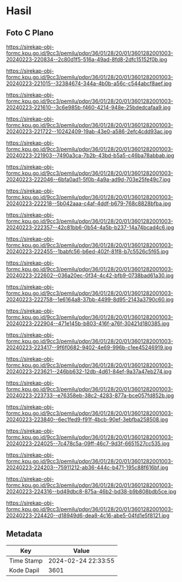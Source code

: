 # Hasil

## Foto C Plano

https://sirekap-obj-formc.kpu.go.id/9cc3/pemilu/pdpr/36/01/28/20/01/3601282001003-20240223-220834--2c80d1f5-516a-49ad-8fd8-2dfc15152f0b.jpg

https://sirekap-obj-formc.kpu.go.id/9cc3/pemilu/pdpr/36/01/28/20/01/3601282001003-20240223-221015--32384674-344a-4b0b-a56c-c544abcf8aef.jpg

https://sirekap-obj-formc.kpu.go.id/9cc3/pemilu/pdpr/36/01/28/20/01/3601282001003-20240223-221610--3c6e985b-f460-4214-948e-25bdedcafaa9.jpg

https://sirekap-obj-formc.kpu.go.id/9cc3/pemilu/pdpr/36/01/28/20/01/3601282001003-20240223-221722--10242409-19ab-43e0-a586-2efc4cdd93ac.jpg

https://sirekap-obj-formc.kpu.go.id/9cc3/pemilu/pdpr/36/01/28/20/01/3601282001003-20240223-221903--7490a3ca-7b2b-43bd-b5a5-c46ba78abbab.jpg

https://sirekap-obj-formc.kpu.go.id/9cc3/pemilu/pdpr/36/01/28/20/01/3601282001003-20240223-222046--6bfa0ad1-5f0b-4a9a-ad9d-703e25fe49c7.jpg

https://sirekap-obj-formc.kpu.go.id/9cc3/pemilu/pdpr/36/01/28/20/01/3601282001003-20240223-222218--5b042aaa-c4af-4ddf-b679-768c8828bfba.jpg

https://sirekap-obj-formc.kpu.go.id/9cc3/pemilu/pdpr/36/01/28/20/01/3601282001003-20240223-222357--42c81bb6-0b54-4a5b-b237-14a74bcad4c6.jpg

https://sirekap-obj-formc.kpu.go.id/9cc3/pemilu/pdpr/36/01/28/20/01/3601282001003-20240223-222455--1babfc56-b6ed-402f-81f8-b7c5526c5f65.jpg

https://sirekap-obj-formc.kpu.go.id/9cc3/pemilu/pdpr/36/01/28/20/01/3601282001003-20240223-222602--036a20ec-0f34-4c42-bfb9-0738bad61a30.jpg

https://sirekap-obj-formc.kpu.go.id/9cc3/pemilu/pdpr/36/01/28/20/01/3601282001003-20240223-222758--1e6164a8-37bb-4499-8d95-2143a3790c60.jpg

https://sirekap-obj-formc.kpu.go.id/9cc3/pemilu/pdpr/36/01/28/20/01/3601282001003-20240223-222904--471e145b-b803-416f-a76f-30421d180385.jpg

https://sirekap-obj-formc.kpu.go.id/9cc3/pemilu/pdpr/36/01/28/20/01/3601282001003-20240223-223417--9f6f0682-9402-4e69-996b-c1ee45246919.jpg

https://sirekap-obj-formc.kpu.go.id/9cc3/pemilu/pdpr/36/01/28/20/01/3601282001003-20240223-223621--246bb632-12db-4d61-84ef-9a37a47eb274.jpg

https://sirekap-obj-formc.kpu.go.id/9cc3/pemilu/pdpr/36/01/28/20/01/3601282001003-20240223-223733--e76358eb-38c2-4283-877a-bce057fd852b.jpg

https://sirekap-obj-formc.kpu.go.id/9cc3/pemilu/pdpr/36/01/28/20/01/3601282001003-20240223-223840--6ec1fed9-f91f-4bcb-90ef-3ebfba258508.jpg

https://sirekap-obj-formc.kpu.go.id/9cc3/pemilu/pdpr/36/01/28/20/01/3601282001003-20240223-224025--7c478c5a-09ff-46c7-9d3f-6651527cc535.jpg

https://sirekap-obj-formc.kpu.go.id/9cc3/pemilu/pdpr/36/01/28/20/01/3601282001003-20240223-224203--75911212-ab36-444c-b471-195c88f616bf.jpg

https://sirekap-obj-formc.kpu.go.id/9cc3/pemilu/pdpr/36/01/28/20/01/3601282001003-20240223-224316--bd49dbc8-875a-46b2-bd38-b9b808bdb5ce.jpg

https://sirekap-obj-formc.kpu.go.id/9cc3/pemilu/pdpr/36/01/28/20/01/3601282001003-20240223-224420--d18949d6-dea8-4c16-abe5-04fd1e5f8121.jpg


## Metadata

| Key        | Value               |
| ---------- | ------------------- |
| Time Stamp | 2024-02-24 22:33:55 |
| Kode Dapil | 3601                |



